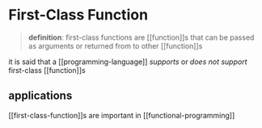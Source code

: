 # First-Class Function

> **definition**: first-class functions are [[function]]s that can be passed as arguments or returned from to other [[function]]s

it is said that a [[programming-language]] _supports_ or _does not support_ first-class [[function]]s

## applications

[[first-class-function]]s are important in [[functional-programming]]
